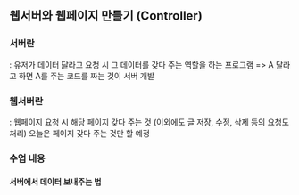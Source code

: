 ## 웹서버와 웹페이지 만들기 (Controller)

### 서버란
: 유저가 데이터 달라고 요청 시 그 데이터를 갖다 주는 역할을 하는 프로그램
=> A 달라고 하면 A를 주는 코드를 짜는 것이 서버 개발

### 웹서버란
: 웹페이지 요청 시 해당 페이지 갖다 주는 것
(이외에도 글 저장, 수정, 삭제 등의 요청도 처리)
오늘은 페이지 갖다 주는 것만 할 예정

### 수업 내용
#### 서버에서 데이터 보내주는 법